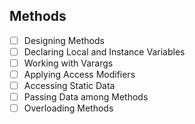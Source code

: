 ## Methods

- [ ] Designing Methods
- [ ] Declaring Local and Instance Variables
- [ ] Working with Varargs
- [ ] Applying Access Modifiers
- [ ] Accessing Static Data
- [ ] Passing Data among Methods
- [ ] Overloading Methods
